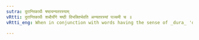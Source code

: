 ```yaml
---
sutra: दूरान्तिकार्थैः षष्ठ्यन्यतरस्याम्
vRtti: दुरान्तिकार्थैः शब्दैर्योगे षष्ठी विभक्तिर्भवति अन्यतरस्यां पञ्चमी च ॥
vRtti_eng: When in conjunction with words having the sense of _dura_ 'distant,' and _antika_ 'near,' the sixth case-affix is optionally employed.

---
```

